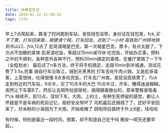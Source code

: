 ```yaml
---
title: 非典型生活
date: 2019-01-22 11:58:15
tags: life
---
```


早上7点爬起来，算准了时间跑到车站，发现钱包没带，身份证在钱包里，f*ck,买不了票，打车回来取，顺便滑个翔，打车回去，迟到了一小时
高铁到广州转地铁到东山口，f*ck,12点了
彪哥请喝星巴克，第一次喝星巴克，摩卡，有点太甜了，下次点不加糖的拿铁
彪哥请吃饭，等超过15min减15块
吃完饭，开始办正事，预料之中的不顺利，各种意外各种不行，预料30min搞定的事情，在餐厅里搞了一下午（全程划水）
最后试了n多方法，终于将手机搞定，走路10min到羊城通，测试花费了3 5s,完事
骑自行车沿珠江，骑到天黑黑的
打车去吃牛肉火锅，又是彪哥请客，上菜很快，吃得很慢
8点多吃完饭，打车去广州南，发现没高铁票了，f\ck
走到附近的汽车站，9点半，买了10点半的大巴
10点半过，开车，睡得迷迷糊糊，突然让下车蒙B了。然后让去厕所拉尿尿检，搞得跟毒贩似的，原来警察查吸毒f*ck
继续开，到12点，深圳下车，大雨，上的士，有种生死停留的感觉，都让人怀疑是不是车祸的死前记忆，刚好安全带坏了
司机最后还搞错了了，还好平安回来了，炒米粉的小哥因为下大雨，开始收摊了
阴阳师白狼终于升上6星，哇哈哈

有时候，特别是最近一段时间，很累，却不知道自己在干吗
晚安～明天还要早起。。

